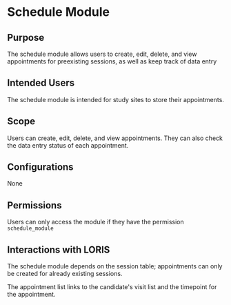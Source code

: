 # Schedule Module

## Purpose

The schedule module allows users to create, edit, delete, and view appointments for preexisting sessions, as well as keep track of data entry 

## Intended Users

The schedule module is intended for study sites to store their appointments. 

## Scope

Users can create, edit, delete, and view appointments. They can also check the data entry status of each appointment. 

## Configurations

None

## Permissions

Users can only access the module if they have the permission `schedule_module` 

## Interactions with LORIS

The schedule module depends on the session table; appointments can only be created for already existing sessions.

The appointment list links to the candidate's visit list and the timepoint for the appointment.
